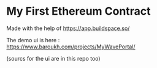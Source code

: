 # My First Ethereum Contract

Made with the help of https://app.buildspace.so/   

The demo ui is here :   
https://www.baroukh.com/projects/MyWavePortal/

(sourcs for the ui are in this repo too)
